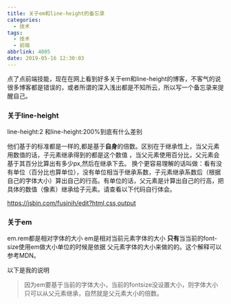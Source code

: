 ```yaml
---
title: 关于em和line-height的备忘录
categories:
  - 技术
tags:
  - 技术
  - 前端
abbrlink: 4005
date: 2019-05-16 12:30:03
---
```


​		点了点前端技能，现在在网上看到好多关于em和line-height的博客，不客气的说很多博客都是错误的，或者所谓的深入浅出都是不知所云，所以写一个备忘录来提醒自己。

### 关于line-height

line-height:2 和line-height:200%到底有什么差别

他们基于的标准都是一样的,都是基于**自身**的倍数。区别在于继承性上，当父元素用数值的话，子元素继承得到的都是这个数值 ，当父元素使用百分比，父元素会基于其百分比算出有多少px,然后在继承下去。 换个更容易理解的话叫做：看有没有单位（百分比也算单位），没有单位相当于继承系数，子元素继承系数后（根据自己的字体大小）算出自己的行高。有单位的话，父元素是计算出自己的行高，把具体的数值（像素）继承给子元素。请查看以下代码自行体会。

  https://jsbin.com/fusinih/edit?html,css,output

### 关于em

em.rem都是相对字体的大小  em是相对当前元素字体的大小 **只有**当当前的font-size使用em做大小单位的时候是依据 父元素字体的大小来做的的。这个解释可以参考MDN。

以下是我的说明

> 因为em要基于当前的字体大小，当前的fontsize没设置大小，则字体大小只可以从父元素继承，自然就是父元素大小的倍数。
